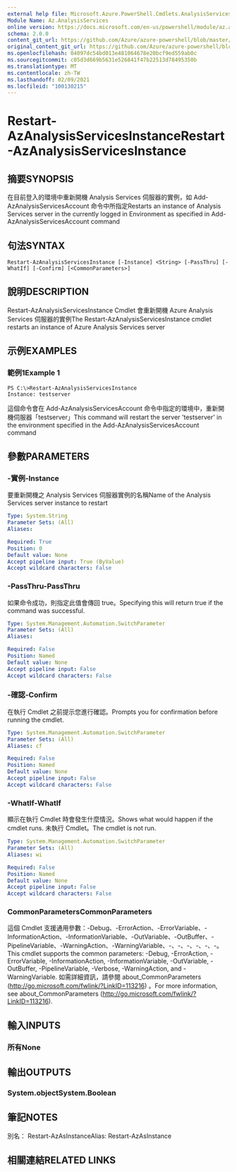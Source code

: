 ```yaml
---
external help file: Microsoft.Azure.PowerShell.Cmdlets.AnalysisServices.Dataplane.dll-Help.xml
Module Name: Az.AnalysisServices
online version: https://docs.microsoft.com/en-us/powershell/module/az.analysisservices/restart-azanalysisservicesinstance
schema: 2.0.0
content_git_url: https://github.com/Azure/azure-powershell/blob/master/src/AnalysisServices/AnalysisServices/help/Restart-AzAnalysisServicesInstance.md
original_content_git_url: https://github.com/Azure/azure-powershell/blob/master/src/AnalysisServices/AnalysisServices/help/Restart-AzAnalysisServicesInstance.md
ms.openlocfilehash: 04097dc54bd013e481064678e20bcf9ed559ab0c
ms.sourcegitcommit: c05d3d669b5631e526841f47b22513d78495350b
ms.translationtype: MT
ms.contentlocale: zh-TW
ms.lasthandoff: 02/09/2021
ms.locfileid: "100130215"
---
```

# <span data-ttu-id="e7831-101">Restart-AzAnalysisServicesInstance</span><span class="sxs-lookup"><span data-stu-id="e7831-101">Restart-AzAnalysisServicesInstance</span></span>

## <span data-ttu-id="e7831-102">摘要</span><span class="sxs-lookup"><span data-stu-id="e7831-102">SYNOPSIS</span></span>
<span data-ttu-id="e7831-103">在目前登入的環境中重新開機 Analysis Services 伺服器的實例，如 Add-AzAnalysisServicesAccount 命令中所指定</span><span class="sxs-lookup"><span data-stu-id="e7831-103">Restarts an instance of Analysis Services server in the currently logged in Environment as specified in Add-AzAnalysisServicesAccount command</span></span>

## <span data-ttu-id="e7831-104">句法</span><span class="sxs-lookup"><span data-stu-id="e7831-104">SYNTAX</span></span>

```
Restart-AzAnalysisServicesInstance [-Instance] <String> [-PassThru] [-WhatIf] [-Confirm] [<CommonParameters>]
```

## <span data-ttu-id="e7831-105">說明</span><span class="sxs-lookup"><span data-stu-id="e7831-105">DESCRIPTION</span></span>
<span data-ttu-id="e7831-106">Restart-AzAnalysisServicesInstance Cmdlet 會重新開機 Azure Analysis Services 伺服器的實例</span><span class="sxs-lookup"><span data-stu-id="e7831-106">The Restart-AzAnalysisServicesInstance cmdlet restarts an instance of Azure Analysis Services server</span></span>

## <span data-ttu-id="e7831-107">示例</span><span class="sxs-lookup"><span data-stu-id="e7831-107">EXAMPLES</span></span>

### <span data-ttu-id="e7831-108">範例1</span><span class="sxs-lookup"><span data-stu-id="e7831-108">Example 1</span></span>
```
PS C:\>Restart-AzAnalysisServicesInstance
Instance: testserver
```

<span data-ttu-id="e7831-109">這個命令會在 Add-AzAnalysisServicesAccount 命令中指定的環境中，重新開機伺服器「testserver」</span><span class="sxs-lookup"><span data-stu-id="e7831-109">This command will restart the server 'testserver' in the environment specified in the Add-AzAnalysisServicesAccount command</span></span>

## <span data-ttu-id="e7831-110">參數</span><span class="sxs-lookup"><span data-stu-id="e7831-110">PARAMETERS</span></span>

### <span data-ttu-id="e7831-111">-實例</span><span class="sxs-lookup"><span data-stu-id="e7831-111">-Instance</span></span>
<span data-ttu-id="e7831-112">要重新開機之 Analysis Services 伺服器實例的名稱</span><span class="sxs-lookup"><span data-stu-id="e7831-112">Name of the Analysis Services server instance to restart</span></span>

```yaml
Type: System.String
Parameter Sets: (All)
Aliases:

Required: True
Position: 0
Default value: None
Accept pipeline input: True (ByValue)
Accept wildcard characters: False
```

### <span data-ttu-id="e7831-113">-PassThru</span><span class="sxs-lookup"><span data-stu-id="e7831-113">-PassThru</span></span>
<span data-ttu-id="e7831-114">如果命令成功，則指定此值會傳回 true。</span><span class="sxs-lookup"><span data-stu-id="e7831-114">Specifying this will return true if the command was successful.</span></span>

```yaml
Type: System.Management.Automation.SwitchParameter
Parameter Sets: (All)
Aliases:

Required: False
Position: Named
Default value: None
Accept pipeline input: False
Accept wildcard characters: False
```

### <span data-ttu-id="e7831-115">-確認</span><span class="sxs-lookup"><span data-stu-id="e7831-115">-Confirm</span></span>
<span data-ttu-id="e7831-116">在執行 Cmdlet 之前提示您進行確認。</span><span class="sxs-lookup"><span data-stu-id="e7831-116">Prompts you for confirmation before running the cmdlet.</span></span>

```yaml
Type: System.Management.Automation.SwitchParameter
Parameter Sets: (All)
Aliases: cf

Required: False
Position: Named
Default value: None
Accept pipeline input: False
Accept wildcard characters: False
```

### <span data-ttu-id="e7831-117">-WhatIf</span><span class="sxs-lookup"><span data-stu-id="e7831-117">-WhatIf</span></span>
<span data-ttu-id="e7831-118">顯示在執行 Cmdlet 時會發生什麼情況。</span><span class="sxs-lookup"><span data-stu-id="e7831-118">Shows what would happen if the cmdlet runs.</span></span>
<span data-ttu-id="e7831-119">未執行 Cmdlet。</span><span class="sxs-lookup"><span data-stu-id="e7831-119">The cmdlet is not run.</span></span>

```yaml
Type: System.Management.Automation.SwitchParameter
Parameter Sets: (All)
Aliases: wi

Required: False
Position: Named
Default value: None
Accept pipeline input: False
Accept wildcard characters: False
```

### <span data-ttu-id="e7831-120">CommonParameters</span><span class="sxs-lookup"><span data-stu-id="e7831-120">CommonParameters</span></span>
<span data-ttu-id="e7831-121">這個 Cmdlet 支援通用參數：-Debug、-ErrorAction、-ErrorVariable、-InformationAction、-InformationVariable、-OutVariable、-OutBuffer、-PipelineVariable、-WarningAction、-WarningVariable、-、-、-、-、-、-。</span><span class="sxs-lookup"><span data-stu-id="e7831-121">This cmdlet supports the common parameters: -Debug, -ErrorAction, -ErrorVariable, -InformationAction, -InformationVariable, -OutVariable, -OutBuffer, -PipelineVariable, -Verbose, -WarningAction, and -WarningVariable.</span></span> <span data-ttu-id="e7831-122">如需詳細資訊，請參閱 about_CommonParameters (http://go.microsoft.com/fwlink/?LinkID=113216) 。</span><span class="sxs-lookup"><span data-stu-id="e7831-122">For more information, see about_CommonParameters (http://go.microsoft.com/fwlink/?LinkID=113216).</span></span>

## <span data-ttu-id="e7831-123">輸入</span><span class="sxs-lookup"><span data-stu-id="e7831-123">INPUTS</span></span>

### <span data-ttu-id="e7831-124">所有</span><span class="sxs-lookup"><span data-stu-id="e7831-124">None</span></span>

## <span data-ttu-id="e7831-125">輸出</span><span class="sxs-lookup"><span data-stu-id="e7831-125">OUTPUTS</span></span>

### <span data-ttu-id="e7831-126">System.object</span><span class="sxs-lookup"><span data-stu-id="e7831-126">System.Boolean</span></span>

## <span data-ttu-id="e7831-127">筆記</span><span class="sxs-lookup"><span data-stu-id="e7831-127">NOTES</span></span>
<span data-ttu-id="e7831-128">別名： Restart-AzAsInstance</span><span class="sxs-lookup"><span data-stu-id="e7831-128">Alias: Restart-AzAsInstance</span></span>

## <span data-ttu-id="e7831-129">相關連結</span><span class="sxs-lookup"><span data-stu-id="e7831-129">RELATED LINKS</span></span>
